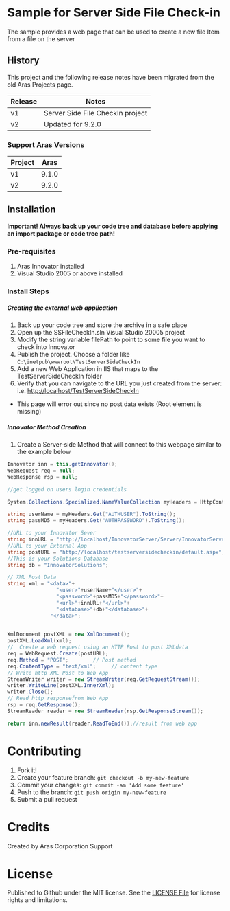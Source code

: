 # Sample for Server Side File Check-in
The sample provides a web page that can be used to create a new file Item from a file on the server

## History
This project and the following release notes have been migrated from the old Aras Projects page.

|Release|Notes|
|-------|---------------------------------------------|
|v1     |Server Side File CheckIn project|
|v2     |Updated for 9.2.0|

### Support Aras Versions
|Project|Aras|
|-------|-----|
|v1     |9.1.0|
|v2     |9.2.0|

## Installation
**Important!
Always back up your code tree and database before applying an import package or code tree path!**

### Pre-requisites
1. Aras Innovator installed
2. Visual Studio 2005 or above installed

### Install Steps
##### Creating the external web application
1. Back up your code tree and store the archive in a safe place
2. Open up the SSFileCheckIn.sln Visual Studio 20005 project
3. Modify the string variable filePath to point to some file you want to check into Innovator
4. Publish the project. Choose a folder like `C:\inetpub\wwwroot\TestServerSideCheckIn`
5. Add a new Web Application in IIS that maps to the TestServerSideCheckIn folder
6. Verify that you can navigate to the URL you just created from the server: i.e. <http://localhost/TestServerSideCheckIn>
+ This page will error out since no post data exists (Root element is missing)

##### Innovator Method Creation
1. Create a Server-side Method that will connect to this webpage similar to the example below
``` csharp
Innovator inn = this.getInnovator();
WebRequest req = null;
WebResponse rsp = null;

//get logged on users login credentials

System.Collections.Specialized.NameValueCollection myHeaders = HttpContext.Current.Request.Headers;

string userName = myHeaders.Get("AUTHUSER").ToString();
string passMD5 = myHeaders.Get("AUTHPASSWORD").ToString();

//URL to your Innovator Sever
string innURL = "http://localhost/InnovatorServer/Server/InnovatorServer.aspx"; 
//URL to your External App
string postURL = "http://localhost/testserversidecheckin/default.aspx";  
//This is your Solutions Database
string db = "InnovatorSolutions";  

// XML Post Data
string xml = "<data>"+
                "<user>"+userName+"</user>"+
                "<password>"+passMD5+"</password>"+
                "<url>"+innURL+"</url>"+
                "<database>"+db+"</database>"+
              "</data>";
                  

XmlDocument postXML = new XmlDocument();
postXML.LoadXml(xml);
//  Create a web request using an HTTP Post to post XMLdata
req = WebRequest.Create(postURL);
req.Method = "POST";        // Post method
req.ContentType = "text/xml";     // content type
// Write http XML Post to Web App
StreamWriter writer = new StreamWriter(req.GetRequestStream());
writer.WriteLine(postXML.InnerXml);
writer.Close();
// Read http responsefrom Web App
rsp = req.GetResponse();
StreamReader reader = new StreamReader(rsp.GetResponseStream());

return inn.newResult(reader.ReadToEnd());//result from web app
```

# Contributing
1. Fork it!
2. Create your feature branch: `git checkout -b my-new-feature`
3. Commit your changes: `git commit -am 'Add some feature'`
4. Push to the branch: `git push origin my-new-feature`
5. Submit a pull request

# Credits
Created by Aras Corporation Support

# License
Published to Github under the MIT license. See the [LICENSE File](../blob/master/LICENSE.md) for license rights and limitations.
